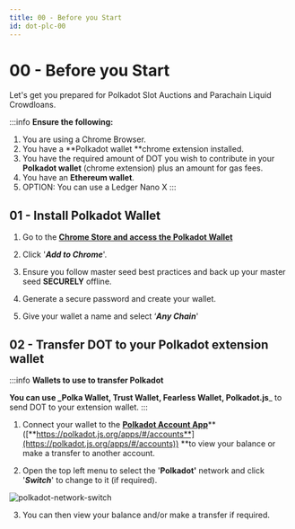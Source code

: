 ```yaml
---
title: 00 - Before you Start
id: dot-plc-00
---
```


# 00 - **Before you Start**

Let's get you prepared for Polkadot Slot Auctions and Parachain Liquid Crowdloans.

:::info
**Ensure the following:**

1. You are using a Chrome Browser.
2. You have a \*\*Polkadot wallet \*\*chrome extension installed.
3. You have the required amount of DOT you wish to contribute in your **Polkadot wallet** (chrome extension) plus an amount for gas fees.
4. You have an **Ethereum wallet**.
5. OPTION: You can use a Ledger Nano X
:::

## 01 - Install Polkadot Wallet

1. Go to the [**Chrome Store and access the Polkadot Wallet**](https://chrome.google.com/webstore/detail/polkadot%7Bjs%7D-extension/mopnmbcafieddcagagdcbnhejhlodfdd)

2. Click '_**Add to Chrome**_'.

3. Ensure you follow master seed best practices and back up your master seed **SECURELY** offline.

4. Generate a secure password and create your wallet.

5. Give your wallet a name and select ‘_**Any Chain**_'‌

## 02 - Transfer DOT to your Polkadot extension wallet

:::info
**Wallets to use to transfer Polkadot**

**You can use _Polka Wallet, Trust Wallet, Fearless Wallet, Polkadot.js**_ to send DOT to your extension wallet.
:::

1. Connect your wallet to the [**Polkadot Account App**](https://polkadot.js.org/apps/#/accounts)\*\* ([**https://polkadot.js.org/apps/#/accounts**](https://polkadot.js.org/apps/#/accounts)) \*\*to view your balance or make a transfer to another account.

2. Open the top left menu to select the '**Polkadot'** network and click '_**Switch**_' to change to it (if required).

![polkadot-network-switch](@site/static/img/dot-switch.png)

3. You can then view your balance and/or make a transfer if required.